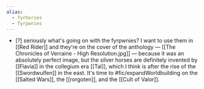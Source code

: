 ```yaml
---
alias: 
  - fyrhorses
  - fyrpwnies
---
```


- [?] seriously what's going on with the fyrpwnies? I want to use them in [[Red Rider]] and they're on the cover of the anthology — [[The Chronicles of Verraine - High Resolution.jpg]]  — because it was an absolutely perfect image, but the silver horses are definitely invented by [[Flavia]] in the collegium era [[Tal]], which I think is after the rise of the [[Swordwulfen]] in the east. It's time to #fic/expandWorldbuilding on the [[Salted Wars]], the [[rorgoten]], and the [[Cult of Valor]]. 